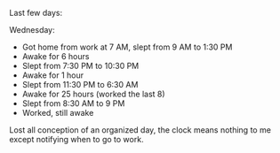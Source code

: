 Last few days:

Wednesday:
* Got home from work at 7 AM, slept from 9 AM to 1:30 PM
* Awake for 6 hours
* Slept from 7:30 PM to 10:30 PM
* Awake for 1 hour
* Slept from 11:30 PM to 6:30 AM
* Awake for 25 hours (worked the last 8)
* Slept from 8:30 AM to 9 PM
* Worked, still awake

Lost all conception of an organized day, the clock means nothing to me except notifying when to go to work.